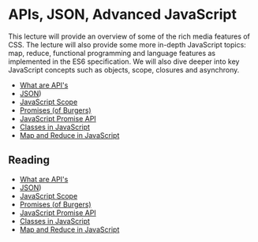 # APIs, JSON, Advanced JavaScript

This lecture will provide an overview of some of the rich media features of CSS. The lecture will also provide some more in-depth JavaScript topics: map, reduce, functional programming and language features as implemented in the ES6 specification. We will also dive deeper into key JavaScript concepts such as objects, scope, closures and asynchrony.

- [What are API's](https://www.programmableweb.com/api-university/what-are-apis-and-how-do-they-work)
- [JSON](https://developer.mozilla.org/en-US/docs/Web/JavaScript/Reference/Global_Objects/JSON))
- [JavaScript Scope](https://ultimatecourses.com/blog/everything-you-wanted-to-know-about-javascript-scope)
- [Promises (of Burgers)](https://fullstackjournal.wordpress.com/2018/07/06/the-promise-js-explained-i-burger-party/)
- [JavaScript Promise API](https://davidwalsh.name/promises)
- [Classes in JavaScript](https://javascript.info/class)
- [Map and Reduce in JavaScript](https://www.freecodecamp.org/news/15-useful-javascript-examples-of-map-reduce-and-filter-74cbbb5e0a1f/)

## Reading

- [What are API's](https://www.programmableweb.com/api-university/what-are-apis-and-how-do-they-work)
- [JSON](https://developer.mozilla.org/en-US/docs/Web/JavaScript/Reference/Global_Objects/JSON))
- [JavaScript Scope](https://ultimatecourses.com/blog/everything-you-wanted-to-know-about-javascript-scope)
- [Promises (of Burgers)](https://fullstackjournal.wordpress.com/2018/07/06/the-promise-js-explained-i-burger-party/)
- [JavaScript Promise API](https://davidwalsh.name/promises)
- [Classes in JavaScript](https://javascript.info/class)
- [Map and Reduce in JavaScript](https://www.freecodecamp.org/news/15-useful-javascript-examples-of-map-reduce-and-filter-74cbbb5e0a1f/)

